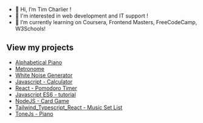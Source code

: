 - 👋 Hi, I’m Tim Charlier !
- 👀 I'm interested in web development and IT support ! 
- 🌱 I’m currently learning on Coursera, Frontend Masters, FreeCodeCamp, W3Schools!

## View my projects
- [Alphabetical Piano](https://timcharlier6.github.io/Alphabetical_Piano.github.io/)
  <br>
- [Metronome](https://timcharlier6.github.io/metronome.github.io/)
- [White Noise Generator](https://timcharlier6.github.io/noiseJS.github.io/)
  <br>
- [Javascript - Calculator](https://codepen.io/timcharlier6/pen/RwzbVWa)
- [React - Pomodoro Timer](https://bespoke-tarsier-8bbcc7.netlify.app/)
- [Javascript ES6 - tutorial](https://timcharlier6.github.io/my-es6-tutorial.github.io/index1.html)
- [NodeJS - Card Game](https://github.com/timcharlier6/oldMaid)
- [Tailwind_Typescript_React - Music Set List](https://github.com/timcharlier6/setList-01-06-24?tab=readme-ov-file)
- [ToneJs - Piano](https://timcharlier6.github.io/my-first-synth.github.io/)

